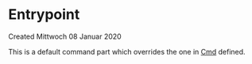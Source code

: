 # Entrypoint
Created Mittwoch 08 Januar 2020

This is a default command part which overrides the one in [Cmd](./Cmd.md) defined.

